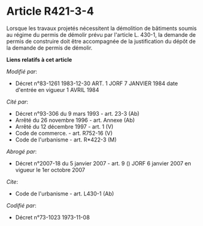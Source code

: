 # Article R421-3-4

Lorsque les travaux projetés nécessitent la démolition de bâtiments soumis au régime du permis de démolir prévu par l'article
L. 430-1, la demande de permis de construire doit être accompagnée de la justification du dépôt de la demande de permis de
démolir.

**Liens relatifs à cet article**

_Modifié par_:

  - Décret n°83-1261 1983-12-30 ART. 1 JORF 7 JANVIER 1984 date d'entrée en vigueur 1 AVRIL 1984

_Cité par_:

  - Décret n°93-306 du 9 mars 1993 - art. 23-3 (Ab)
  - Arrêté du 26 novembre 1996 - art. Annexe (Ab)
  - Arrêté du 12 décembre 1997 - art. 1 (V)
  - Code de commerce. - art. R752-16 (V)
  - Code de l'urbanisme - art. R*422-3 (M)

_Abrogé par_:

  - Décret n°2007-18 du 5 janvier 2007 - art. 9 () JORF 6 janvier 2007 en vigueur le 1er octobre 2007

_Cite_:

  - Code de l'urbanisme - art. L430-1 (Ab)

_Codifié par_:

  - Décret n°73-1023 1973-11-08
